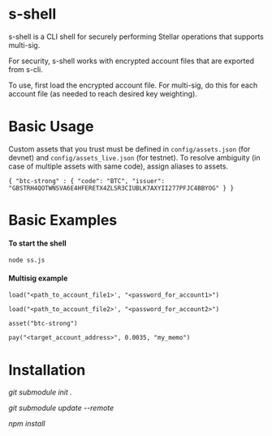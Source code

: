 # s-shell
s-shell is a CLI shell for securely performing Stellar operations that supports multi-sig.

For security, s-shell works with encrypted account files that are exported from s-cli.

To use, first load the encrypted account file. For multi-sig, do this for each account file (as needed to reach desired key weighting).

# Basic Usage
Custom assets that you trust must be defined in `config/assets.json` (for devnet) and `config/assets_live.json` (for testnet). To resolve ambiguity (in case of multiple assets with same code), assign aliases to assets.

`
{
    "btc-strong" : {
        "code": "BTC",
        "issuer": "GBSTRH4QOTWNSVA6E4HFERETX4ZLSR3CIUBLK7AXYII277PFJC4BBYOG"
    }
}
`

# Basic Examples
#### To start the shell
`node ss.js`

#### Multisig example
`load("<path_to_account_file1>', "<password_for_account1>")`

`load("<path_to_account_file2>', "<password_for_account2>")`

`asset("btc-strong")`

`pay("<target_account_address>", 0.0035, "my_memo")`

# Installation
*git submodule init .*

*git submodule update --remote*

*npm install*

